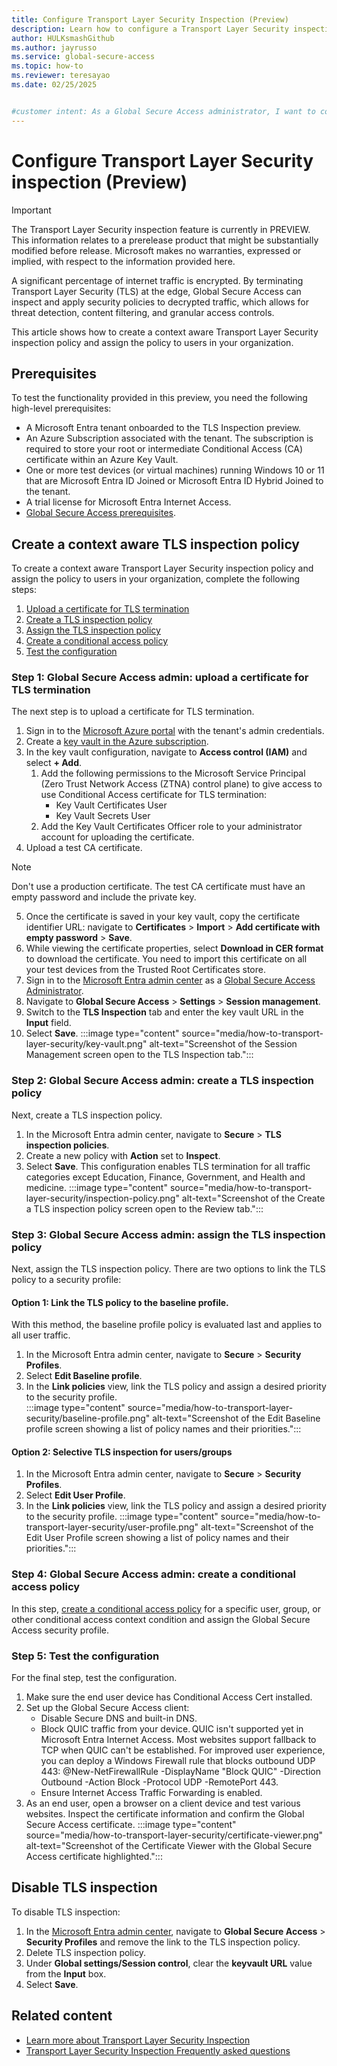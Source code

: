 ```yaml
---
title: Configure Transport Layer Security Inspection (Preview)
description: Learn how to configure a Transport Layer Security inspection policy and assign it to users in your organization.
author: HULKsmashGithub
ms.author: jayrusso
ms.service: global-secure-access
ms.topic: how-to 
ms.reviewer: teresayao
ms.date: 02/25/2025


#customer intent: As a Global Secure Access administrator, I want to configure a context aware Transport Layer Security inspection policy and assign the policy to users in my organization.   
---
```


# Configure Transport Layer Security inspection (Preview)
> [!IMPORTANT]
> The Transport Layer Security inspection feature is currently in PREVIEW.   
> This information relates to a prerelease product that might be substantially modified before release. Microsoft makes no warranties, expressed or implied, with respect to the information provided here.

A significant percentage of internet traffic is encrypted. By terminating Transport Layer Security (TLS) at the edge, Global Secure Access can inspect and apply security policies to decrypted traffic, which allows for threat detection, content filtering, and granular access controls.
 
This article shows how to create a context aware Transport Layer Security inspection policy and assign the policy to users in your organization.

## Prerequisites
To test the functionality provided in this preview, you need the following high-level prerequisites: 
- A Microsoft Entra tenant onboarded to the TLS Inspection preview.     
- An Azure Subscription associated with the tenant. The subscription is required to store your root or intermediate Conditional Access (CA) certificate within an Azure Key Vault.  
- One or more test devices (or virtual machines) running Windows 10 or 11 that are Microsoft Entra ID Joined or Microsoft Entra ID Hybrid Joined to the tenant.  
- A trial license for Microsoft Entra Internet Access.  
- [Global Secure Access prerequisites](how-to-configure-web-content-filtering.md). 

## Create a context aware TLS inspection policy
To create a context aware Transport Layer Security inspection policy and assign the policy to users in your organization, complete the following steps:
1. [Upload a certificate for TLS termination](#step-1-global-secure-access-admin-upload-a-certificate-for-tls-termination)
1. [Create a TLS inspection policy](#step-2-global-secure-access-admin-create-a-tls-inspection-policy)
1. [Assign the TLS inspection policy](#step-3-global-secure-access-admin-assign-the-tls-inspection-policy)
1. [Create a conditional access policy](#step-4-global-secure-access-admin-create-a-conditional-access-policy)
1. [Test the configuration](#step-5-test-the-configuration)

### Step 1: Global Secure Access admin: upload a certificate for TLS termination
The next step is to upload a certificate for TLS termination.
1. Sign in to the [Microsoft Azure portal](https://portal.azure.com/) with the tenant's admin credentials.  
1. Create a [key vault in the Azure subscription](/azure/key-vault/general/quick-create-portal).  
1. In the key vault configuration, navigate to **Access control (IAM)** and select **+ Add**.     
    1. Add the following permissions to the Microsoft Service Principal (Zero Trust Network Access (ZTNA) control plane) to give access to use Conditional Access certificate for TLS termination:   
        - Key Vault Certificates User   
        - Key Vault Secrets User    
    1. Add the Key Vault Certificates Officer role to your administrator account for uploading the certificate.   
1. Upload a test CA certificate. 
> [!NOTE]
> Don't use a production certificate. The test CA certificate must have an empty password and include the private key.
   
5. Once the certificate is saved in your key vault, copy the certificate identifier URL: navigate to **Certificates** > **Import** > **Add certificate with empty password** > **Save**.   
1. While viewing the certificate properties, select **Download in CER format** to download the certificate. You need to import this certificate on all your test devices from the Trusted Root Certificates store.   
1. Sign in to the [Microsoft Entra admin center](https://entra.microsoft.com) as a [Global Secure Access Administrator](../identity/role-based-access-control/permissions-reference.md#global-secure-access-administrator).   
1. Navigate to **Global Secure Access** > **Settings** > **Session management**.   
1. Switch to the **TLS Inspection** tab and enter the key vault URL in the **Input** field.
1. Select **Save**. 
:::image type="content" source="media/how-to-transport-layer-security/key-vault.png" alt-text="Screenshot of the Session Management screen open to the TLS Inspection tab.":::   

### Step 2: Global Secure Access admin: create a TLS inspection policy
Next, create a TLS inspection policy.
1. In the Microsoft Entra admin center, navigate to **Secure** > **TLS inspection policies**.   
1. Create a new policy with **Action** set to **Inspect**.   
1. Select **Save**. 
This configuration enables TLS termination for all traffic categories except Education, Finance, Government, and Health and medicine.
:::image type="content" source="media/how-to-transport-layer-security/inspection-policy.png" alt-text="Screenshot of the Create a TLS inspection policy screen open to the Review tab.":::   

### Step 3: Global Secure Access admin: assign the TLS inspection policy
Next, assign the TLS inspection policy. There are two options to link the TLS policy to a security profile:
#### Option 1: Link the TLS policy to the baseline profile.   
With this method, the baseline profile policy is evaluated last and applies to all user traffic.   
1. In the Microsoft Entra admin center, navigate to **Secure** > **Security Profiles**.
1. Select **Edit Baseline profile**.
1. In the **Link policies** view, link the TLS policy and assign a desired priority to the security profile.   
:::image type="content" source="media/how-to-transport-layer-security/baseline-profile.png" alt-text="Screenshot of the Edit Baseline profile screen showing a list of policy names and their priorities.":::   

#### Option 2: Selective TLS inspection for users/groups
1. In the Microsoft Entra admin center, navigate to **Secure** > **Security Profiles**.
1. Select **Edit User Profile**.
1. In the **Link policies** view, link the TLS policy and assign a desired priority to the security profile.
:::image type="content" source="media/how-to-transport-layer-security/user-profile.png" alt-text="Screenshot of the Edit User Profile screen showing a list of policy names and their priorities.":::   

### Step 4: Global Secure Access admin: create a conditional access policy
In this step, [create a conditional access policy](how-to-configure-web-content-filtering.md#create-and-link-conditional-access-policy) for a specific user, group, or other conditional access context condition and assign the Global Secure Access security profile.   

### Step 5: Test the configuration
For the final step, test the configuration.
1. Make sure the end user device has Conditional Access Cert installed. 
1. Set up the Global Secure Access client:
    - Disable Secure DNS and built-in DNS.   
    - Block QUIC traffic from your device. QUIC isn't supported yet in Microsoft Entra Internet Access. Most websites support fallback to TCP when QUIC can't be established. For improved user experience, you can deploy a Windows Firewall rule that blocks outbound UDP 443: @New-NetFirewallRule -DisplayName "Block QUIC" -Direction Outbound -Action Block -Protocol UDP -RemotePort 443.   
    - Ensure Internet Access Traffic Forwarding is enabled.   
1. As an end user, open a browser on a client device and test various websites. Inspect the certificate information and confirm the Global Secure Access certificate.
:::image type="content" source="media/how-to-transport-layer-security/certificate-viewer.png" alt-text="Screenshot of the Certificate Viewer with the Global Secure Access certificate highlighted.":::    

## Disable TLS inspection
To disable TLS inspection:
1. In the [Microsoft Entra admin center](https://entra.microsoft.com/), navigate to **Global Secure Access** > **Security Profiles** and remove the link to the TLS inspection policy.   
1. Delete TLS inspection policy.    
1. Under **Global settings/Session control**, clear the **keyvault URL** value from the **Input** box. 
1. Select **Save**.   

## Related content
* [Learn more about Transport Layer Security Inspection](concept-microsoft-traffic-profile.md)
* [Transport Layer Security Inspection Frequently asked questions](resource-faq.yml)
